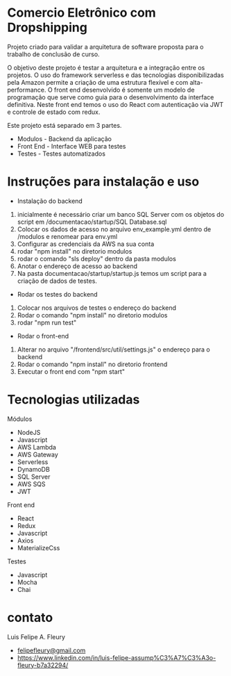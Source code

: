 # Comercio Eletrônico com Dropshipping

Projeto criado para validar a arquitetura de software proposta para o trabalho de conclusão de curso. 

O objetivo deste projeto é testar a arquitetura e a integração entre os projetos. O uso do framework serverless e das tecnologias disponibilizadas pela Amazon permite a criação de uma estrutura flexível e com alta-performance. 
O front end desenvolvido é somente um modelo de programação que serve como guia para o desenvolvimento da interface definitiva. Neste front end temos o uso do React com autenticação via JWT e controle de estado com redux.

Este projeto está separado em 3 partes.

- Modulos - Backend da aplicação
- Front End - Interface WEB para testes
- Testes - Testes automatizados

# Instruções para instalação e uso

- Instalação do backend

1. inicialmente é necessário criar um banco SQL Server com os objetos do script em /documentacao/startup/SQL Database.sql
2. Colocar os dados de acesso no arquivo env_example.yml dentro de /modulos e renomear para env.yml
3. Configurar as credenciais da AWS na sua conta
4. rodar "npm install" no diretorio modulos
5. rodar o comando "sls deploy" dentro da pasta modulos
6. Anotar o endereço de acesso ao backend
7. Na pasta documentacao/startup/startup.js temos um script para a criação de dados de testes.

- Rodar os testes do backend

1. Colocar nos arquivos de testes o endereço do backend
2. Rodar o comando "npm install" no diretorio modulos
3. rodar "npm run test"

- Rodar o front-end

1. Alterar no arquivo "/frontend/src/util/settings.js" o endereço para o backend
2. Rodar o comando "npm install" no diretorio frontend
3. Executar o front end com "npm start"

# Tecnologias utilizadas

Módulos
- NodeJS
- Javascript
- AWS Lambda
- AWS Gateway
- Serverless
- DynamoDB
- SQL Server
- AWS SQS
- JWT

Front end
- React
- Redux
- Javascript
- Axios
- MaterializeCss

Testes
- Javascript
- Mocha
- Chai



# contato
Luis Felipe A. Fleury 

- felipefleury@gmail.com
- https://www.linkedin.com/in/luis-felipe-assump%C3%A7%C3%A3o-fleury-b7a32294/



